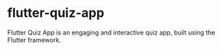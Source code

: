 # flutter-quiz-app
Flutter Quiz App is an engaging and interactive quiz app, built using the Flutter framework.
